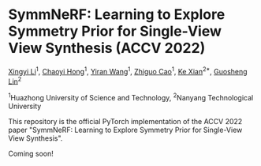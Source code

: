 # SymmNeRF: Learning to Explore Symmetry Prior for Single-View View Synthesis (ACCV 2022)
[Xingyi Li](https://scholar.google.com/citations?hl=en&user=fYC6lCUAAAAJ)<sup>1</sup>,
[Chaoyi Hong](https://jimmie33.github.io/)<sup>1</sup>,
[Yiran Wang](https://scholar.google.com/citations?hl=en&user=tUeWQ5AAAAAJ)<sup>1</sup>,
[Zhiguo Cao](http://english.aia.hust.edu.cn/info/1085/1528.htm)<sup>1</sup>,
[Ke Xian](https://sites.google.com/site/kexian1991/)<sup>2*</sup>,
[Guosheng Lin](https://guosheng.github.io/)<sup>2</sup>

<sup>1</sup>Huazhong University of Science and Technology, <sup>2</sup>Nanyang Technological University

<!-- ### [Project](https://juewenpeng.github.io/MPIB/) | [Paper](https://github.com/JuewenPeng/MPIB/blob/main/pdf/MPIB.pdf) | [Supp](https://github.com/JuewenPeng/MPIB/blob/main/pdf/MPIB-supp.pdf) | [Poster](https://github.com/JuewenPeng/MPIB/blob/main/pdf/MPIB-poster.pdf) | [Video](https://www.youtube.com/watch?v=xeSXrmVHBsk) -->

This repository is the official PyTorch implementation of the ACCV 2022 paper "SymmNeRF: Learning to Explore Symmetry Prior for Single-View View Synthesis".

Coming soon!
